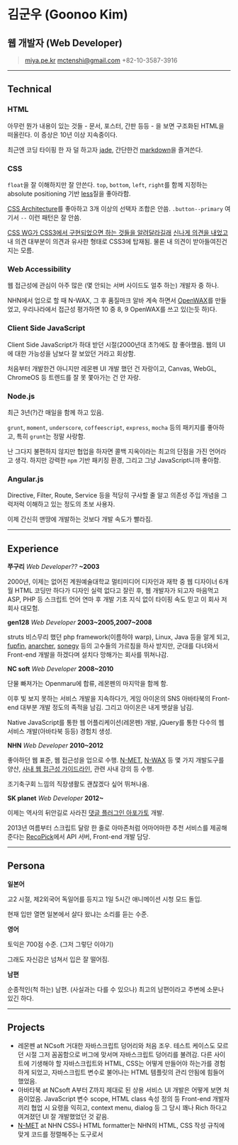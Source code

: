# 김군우 (Goonoo Kim)
## 웹 개발자 (Web Developer)

> [miya.pe.kr](http://miya.pe.kr)
> [mctenshi@gmail.com](mailto:mctenshi@gmail.com)
> +82-10-3587-3916

------

## Technical

### HTML

아무런 뭔가 내용이 있는 것들 - 문서, 포스터, 간판 등등 - 을 보면 구조화된
HTML을 떠올린다. 이 증상은 10년 이상 지속중이다.

최근엔 코딩 타이핑 한 자 덜 하고자 [jade](http://jade-lang.com/), 간단한건
[markdown](http://daringfireball.net/projects/markdown/)을 즐겨쓴다.

### CSS

`float`을 잘 이해하지만 잘 안쓴다. `top`, `bottom`, `left`, `right`를 함께 
지정하는 absolute positioning 기반 [less](http://lesscss.org/)질을 좋아라함.

[CSS Architecture](http://mctenshi.tumblr.com/post/50642874121/css-architecture)를
좋아하고 3개 이상의 선택자 조합은 안씀. `.button--primary` 여기서 `--` 이런 패턴은
잘 안씀.

[CSS WG가 CSS3에서 구현되었으면 하는 것들을 알려달라길래](http://www.webstandards.org/2008/01/18/tell-the-css-wg-what-you-want-from-css3/)
[신나게 의견을 내었고](http://wordpress.miya.pe.kr/2008/02/13/some-css3-idea/)
내 의견 대부분이 의견과 유사한 형태로 CSS3에 탑재됨. 물론 내 의견이
받아들여진건지는 모름.

### Web Accessibility

웹 접근성에 관심이 아주 많은 (몇 안되는 서버 사이드도 얼추 하는) 개발자 중 하나.

NHN에서 업으로 할 때 N-WAX, 그 후 품질마크 알바 계속 하면서 [OpenWAX](http://openwax.net)를
만들었고, 우리나라에서 접근성 평가하면 10 중 8, 9 OpenWAX를 쓰고 있(는듯 하)다.

### Client Side JavaScript

Client Side JavaScript가 하대 받던 시절(2000년대 초?)에도 참 좋아했음. 웹의 UI에
대한 가능성을 남보다 잘 보았던 거라고 회상함.

처음부터 개발한건 아니지만 레몬펜 UI 개발 했던 건 자랑이고, Canvas, WebGL, ChromeOS
등 트렌드를 잘 못 쫓아가는 건 안 자랑.

### Node.js

최근 3년(?)간 매일을 함께 하고 있음.

`grunt`, `moment`, `underscore`, `coffeescript`, `express`, `mocha` 등의 패키지를
좋아하고, 특히 `grunt`는 정말 사랑함.

난 그다지 불편하지 않지만 협업을 하자면 콜백 지옥이라는 최고의 단점을 가진
언어라고 생각. 하지만 강력한 `npm` 기반 패키징 환경, 그리고 그냥
JavaScript니까 좋아함.

### Angular.js

Directive, Filter, Route, Service 등을 적당히 구사할 줄 알고 의존성 주입 개념을
그럭저럭 이해하고 있는 정도의 초보 사용자.

이제 간신히 맨땅에 개발하는 것보다 개발 속도가 빨라짐.

------

## Experience

**쭈구리** *Web Developer??* __~2003__

2000년, 이제는 없어진 계원예술대학교 멀티미디어 디자인과 재학 중 웹 디자이너
6개월 HTML 코딩만 하다가 디자인 실력 없다고 잘린 후, 웹 개발자가 되고자 마음먹고
ASP, PHP 등 스크립트 언어 연마 후 개발 기초 지식 없이 타이핑 속도 믿고 이 회사
저 회사 대모험.

**gen128** *Web Developer* __2003~2005,2007~2008__

struts 비스무리 했던 php framework(이름하야 warp), Linux, Java 등을 알게 되고,
[fupfin](https://www.facebook.com/fupfin), [anarcher](https://www.facebook.com/anarcher),
[sonegy](https://www.facebook.com/sonegy) 등의 고수들의 가르침을 하사 받지만,
군대를 다녀와서 Front-end 개발을 하겠다며 설치다 망해가는 회사를 뛰쳐나감.

**NC soft** *Web Developer* __2008~2010__

단물 빠져가는 Openmaru에 합류, 레몬펜의 마지막을 함께 함.

이후 빛 보지 못하는 서비스 개발을 지속하다가,
게임 아이온의 SNS 아바타북의 Front-end 대부분 개발 정도의 족적을 남김.
그리고 아이온은 내게 뱃살을 남김.

Native JavaScript를 통한 웹 어플리케이션(레몬펜) 개발, jQuery를 통한
다수의 웹 서비스 개발(아바타북 등등) 경험치 생성.

**NHN** *Web Developer* __2010~2012__

좋아하던 웹 표준, 웹 접근성을 업으로 수행. [N-MET](http://nuli.navercorp.com/sharing/fe/nmet),
[N-WAX](http://nuli.navercorp.com/sharing/fe/nwax) 등 몇 가지 개발도구를 양산,
[사내 웹 접근성 가이드라인](http://nuli.navercorp.com/sharing/a11y/nwcag), 관련
사내 강의 등 수행.

조기축구회 느낌의 직장생활도 괜찮겠다 싶어 뛰쳐나옴.

**SK planet** *Web Developer* __2012~__

이제는 역사의 뒤안길로 사라진 [댓글 플러그인 아포가토](http://readme.skplanet.com/?p=3161) 개발.

2013년 여름부터 스크립트 달랑 한 줄로 아마존처럼 어마어마한 추천 서비스를
제공해준다는 [RecoPick](https://recopick.com/)에서 API 서버, Front-end 개발 담당.

------

## Persona

**일본어**

고2 시절, 제2외국어 독일어를 등지고 1일 5시간 애니메이션 시청 모드 돌입.

현재 입만 열면 일본에서 살다 왔냐는 소리를 듣는 수준.

**영어**

토익은 700점 수준. (그저 그렇단 이야기)

그래도 자신감은 넘쳐서 입은 잘 떨어짐.

**남편**

순종적인(척 하는) 남편. (사실과는 다를 수 있으나) 최고의 남편이라고 주변에
소문나 있긴 하다.

------

## Projects

* 레몬펜 at NCsoft
  거대한 자바스크립트 덩어리와 처음 조우. 테스트 케이스도 모르던 시절 그저
  꼼꼼함으로 버그에 맞서며 자바스크립트 덩어리를 불려감.
  다른 사이트에 기생해야 할 자바스크립트와 HTML, CSS는 어떻게 만들어야 하는가를
  경험하게 되었고, 자바스크립트 변수로 불어나는 HTML 템플릿의 관리 안됨에 힘들어
  했었음.
* 아바타북 at NCsoft
  A부터 Z까지 제대로 된 상용 서비스 UI 개발은 어떻게 보면 처음이었음.
  JavaScript 변수 scope, HTML class 속성 정의 등 Front-end 개발자끼리 협업 시
  요령을 익히고, context menu, dialog 등 그 당시 꽤나 Rich 하다고 여겨졌던 UI
  잘 개발했었던 것 같음.
* [N-MET](http://nuli.navercorp.com/sharing/fe/nmet) at NHN
  CSS나 HTML formatter는 NHN의 HTML, CSS 작성 규칙에 맞게 코드를 정렬해주는 도구로서

